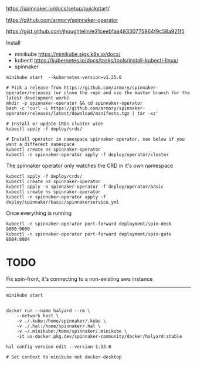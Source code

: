 https://spinnaker.io/docs/setup/quickstart/

https://github.com/armory/spinnaker-operator

https://gist.github.com/jhoughtelin/e31ceeb1aa48330775864f9c58a921f5

Install
- minikube https://minikube.sigs.k8s.io/docs/
- kubectl https://kubernetes.io/docs/tasks/tools/install-kubectl-linux/
- spinnaker 


```shell
minikube start  --kubernetes-version=v1.25.0

# Pick a release from https://github.com/armory/spinnaker-operator/releases (or clone the repo and use the master branch for the latest development work)
mkdir -p spinnaker-operator && cd spinnaker-operator
bash -c 'curl -L https://github.com/armory/spinnaker-operator/releases/latest/download/manifests.tgz | tar -xz'
 
# Install or update CRDs cluster wide
kubectl apply -f deploy/crds/

# Install operator in namespace spinnaker-operator, see below if you want a different namespace
kubectl create ns spinnaker-operator
kubectl -n spinnaker-operator apply -f deploy/operator/cluster
```

The spinnaker operator only watches the CRD in it's own namespace
```shell
kubectl apply -f deploy/crds/
kubectl create ns spinnaker-operator
kubectl apply -n spinnaker-operator -f deploy/operator/basic
kubectl create ns spinnaker-operator
kubectl -n spinnaker-operator apply -f deploy/spinnaker/basic/spinnakerservice.yml
```

Once everything is running
```shell
kubectl -n spinnaker-operator port-forward deployment/spin-deck 9000:9000
kubectl -n spinnaker-operator port-forward deployment/spin-gate 8084:8084
```

# TODO 

Fix spin-front, it's connecting to a non-existing aws instance


---

```shell
minikube start


docker run --name halyard --rm \
    --network host \
    -v ./.kube:/home/spinnaker/.kube \
    -v ./.hal:/home/spinnaker/.hal \
    -v ~/.minikube:/home/spinnaker/.minikube \
    -it us-docker.pkg.dev/spinnaker-community/docker/halyard:stable

hal config version edit --version 1.33.0

# Set context to minikube not docker-desktop
```
